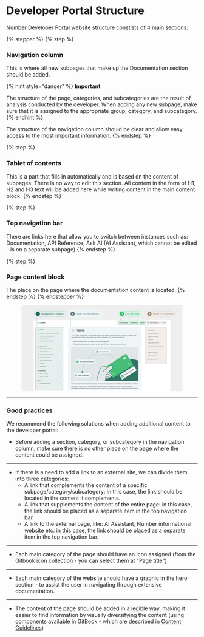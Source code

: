 # Developer Portal Structure

Number Developer Portal website structure constists of 4 main sections:

{% stepper %}
{% step %}
### Navigation column

This is where all new subpages that make up the Documentation section should be added.

{% hint style="danger" %}
**Important**

The structure of the page, categories, and subcategories are the result of analysis conducted by the developer. When adding any new subpage, make sure that it is assigned to the appropriate group, category, and subcategory.
{% endhint %}

The structure of the navigation column should be clear and allow easy access to the most important information.
{% endstep %}

{% step %}
### Tablet of contents

This is a part that fills in automatically and is based on the content of subpages. There is no way to edit this section. All content in the form of H1, H2 and H3 text will be added here while writing content in the main content block.
{% endstep %}

{% step %}
### Top navigation bar

There are links here that allow you to switch between instances such as: Documentation, API Reference, Ask AI (AI Assistant, which cannot be edited - is on a separate subpage)
{% endstep %}

{% step %}
### Page content block

The place on the page where the documentation content is located.
{% endstep %}
{% endstepper %}

<figure><img src="../../.gitbook/assets/Developer Portal Structure (1).png" alt=""><figcaption></figcaption></figure>



***



### Good practices

We recommend the following solutions when adding additional content to the developer portal:

* Before adding a section, category, or subcategory in the navigation column, make sure there is no other place on the page where the content could be assigned.

***

* If there is a need to add a link to an external site, we can divide them into three categories:
  * A link that complements the content of a specific subpage/category/subcategory: in this case, the link should be located in the content it complements.
  * A link that supplements the content of the entire page: in this case, the link should be placed as a separate item in the top navigation bar.
  * A link to the external page, like: Ai Assistant, Number informational website etc: in this case, the link should be placed as a separate item in the top navigation bar.

***

* Each main category of the page should have an icon assigned (from the Gitbook icon collection - you can select them at "Page title")

***

* Each main category of the website should have a graphic in the hero section - to assist the user in navigating through extensive documentation.

***

* The content of the page should be added in a legible way, making it easier to find information by visually diversifying the content (using components available in GitBook - which are described in [Content Guidelines](content-guidelines.md))
